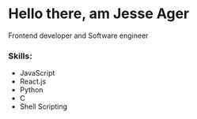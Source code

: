 <h1>Hello there, am Jesse Ager</h1>
<p>Frontend developer and Software engineer</p>
<h3>Skills:</h3>
<ul>
    <li>JavaScript</li>
    <li>React.js</li>
    <li>Python</li>
    <li>C</li>
    <li>Shell Scripting</li>
</ul>
